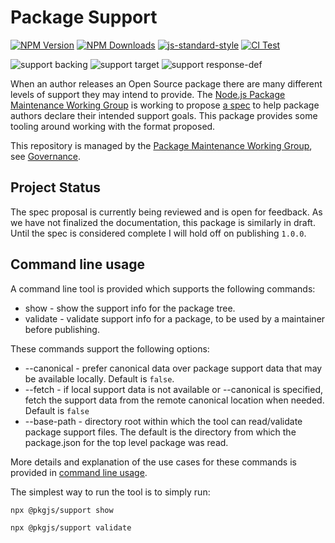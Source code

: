 # Package Support

[![NPM Version](https://img.shields.io/npm/v/@pkgjs/support.svg)](https://npmjs.org/package/@pkgjs/support)
[![NPM Downloads](https://img.shields.io/npm/dm/@pkgjs/support.svg)](https://npmjs.org/package/@pkgjs/support)
[![js-standard-style](https://img.shields.io/badge/code%20style-standard-brightgreen.svg)](https://github.com/standard/standard)
[![CI Test](https://github.com/pkgjs/support/workflows/Test/badge.svg)](https://github.com/pkgjs/support/actions)

![support backing](https://img.shields.io/badge/support%20backing-HOBBY-blue.svg)
![support target](https://img.shields.io/badge/support%20target-LTS-red.svg)
![support response-def](https://img.shields.io/badge/support%20response-best--effort-yellow.svg)

When an author releases an Open Source package there are many different levels
of support they may intend to provide.  The [Node.js Package Maintenance Working Group](https://github.com/nodejs/package-maintenance)
is working to propose [a spec](https://github.com/nodejs/package-maintenance/blob/HEAD/docs/PACKAGE-SUPPORT.md) to help package authors declare their intended support goals.  This package provides
some tooling around working with the format proposed.

This repository is managed by the [Package Maintenance Working Group](https://github.com/nodejs/package-maintenance), see [Governance](https://github.com/nodejs/package-maintenance/blob/master/Governance.md).


## Project Status

The spec proposal is currently being reviewed and is open for feedback.  As we have not
finalized the documentation, this package is similarly in draft.  Until the spec is
considered complete I will hold off on publishing `1.0.0`.

## Command line usage

A command line tool is provided which supports the following commands:

* show - show the support info for the package tree.
* validate - validate support info for a package, to be used by a 
  maintainer before publishing.

These commands support the following options:

* --canonical  - prefer canonical data over package support data
  that may be available locally. Default is `false`.
* --fetch - if local support data is not available or --canonical
  is specified, fetch the support data from the remote canonical
  location when needed. Default is `false`
* --base-path - directory root within which the tool can read/validate
  package support files. The default is the directory from which the
  package.json for the top level package was read.

More details and explanation of the use cases for these
commands is provided in [command line usage](./doc/command-line-usage.md).

The simplest way to run the tool is to simply run:

```
npx @pkgjs/support show
```

```
npx @pkgjs/support validate
```
